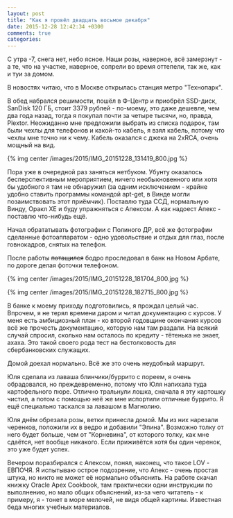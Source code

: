 ```yaml
---
layout: post
title: "Как я провёл двадцать восьмое декабря"
date: 2015-12-28 12:42:34 +0300
comments: true
categories: 
---
```

С утра -7, снега нет, небо ясное. Наши розы, наверное, всё замерзнут - а те, что на участке, наверное, сопрели во время оттепели, так же, как и туи за домом.

В новостях читаю, что в Москве открылась станция метро "Технопарк".

В обед набрался решимости, пошёл в Ф-Центр и приобрёл SSD-диск, SanDisk 120 ГБ, стоит 3379 рублей - по-моему, это даже дешевле, чем два года назад, тогда я покупал почти за четыре тысячи, но, правда, Plextor. Неожиданно мне предложили выбрать из списка подарок, там были чехлы для телефонов и какой-то кабель, я взял кабель, потому что чехлы мне точно ни к чему. Кабель оказался с джека на 2xRCA, очень мощный на вид. 

{% img center /images/2015/IMG_20151228_131419_800.jpg %}

Пора уже в очередной раз заняться нетбуком. Убунту оказалось бесперспективным мероприятием, ничего необыкновенного или хотя бы удобного я там не обнаружил (за одним исключением - крайне удобно ставить программы командой apt-get, в Винде могли позаимствовать этот приёмчик). Поставлю туда ССД, нормальную Винду, Оракл ХЕ и буду упражняться с Апексом. А как надоест Апекс - поставлю что-нибудь ещё. 

Начал обрататывать фотографии с Полиного ДР, всё же фотографии сделанные фотоаппаратом - одно удовольствие и отдых для глаз, после говнокадров, снятых на телефон.

После работы ~~потащился~~ бодро проследовал в банк на Новом Арбате, по дороге делая фоточки телефоном.

{% img center /images/2015/IMG_20151228_181704_800.jpg %}

{% img center /images/2015/IMG_20151228_182715_800.jpg %}

В банке к моему приходу подготовились, я прождал целый час. Впрочем, я не терял времени даром и читал документацию с курсов. У меня есть амбициозный план - ко второй годовщине окончания курсов всё же прочесть документацию, которую нам там раздали. На всякий случай спросил, сколько нам осталось по кредиту - тётенька не знает, ахаха. Это такой своего рода тест на бестолковость для сбербанковских служащих.

Домой доехал нормально. Всё же это очень неудобный маршрут.

Юля сделала из лаваша блинчики/буррито с пореем, я очень обрадовался, но преждевременно, потому что Юля напихала туда картофельного пюре. Отлично тральнули лошка, сначала я эту картошку чистил, а потом с помощью неё же мне испортили отличные буррито. Я ещё специально таскался за лавашом в Магнолию. 

Юля днём обрезала розы, ветки принесла домой. Мы из них нарезали черенков, положили их в ведро и добавили "Эпина". Возможно толку от него будет больше, чем от "Корневина", от которого толку, как мне сдаётся, нет вообще никакого. Если приживётся хотя бы один черенок, это уже будет успех.

Вечером поразбирался с Апексом, понял, наконец, что такое LOV - ЕВПОЧЯ. Я испытываю острое подозрение, что Апекс - очень простая штука, но никто не может её нормально объяснить. На работе скачал книжку Oracle Apex Cookbook, там практически одни инструкции по выполнению, но мало общих объяснений, из-за чего читатель - к примеру, я - тонет в море мелочей, не видя общей картины. Известная беда многих учебных материалов.   

